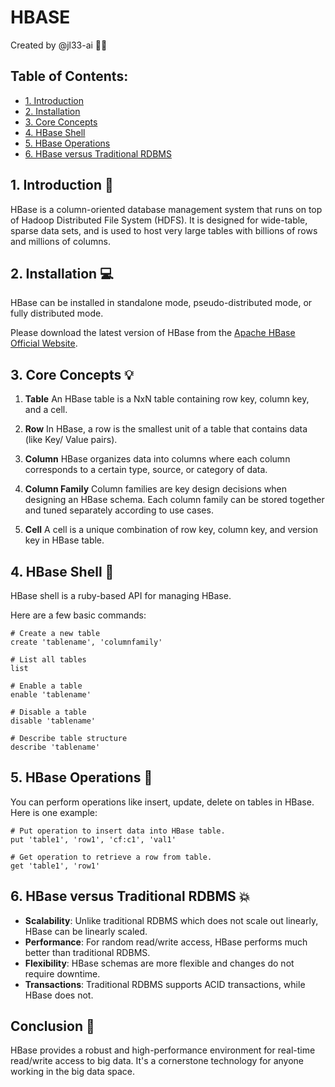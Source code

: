 # HBASE

Created by @jl33-ai 👦🏻

## Table of Contents:

- [1. Introduction](#1-introduction-)
- [2. Installation](#2-installation-)
- [3. Core Concepts](#3-core-concepts-)
- [4. HBase Shell](#4-hbase-shell-)
- [5. HBase Operations](#5-hbase-operations-)
- [6. HBase versus Traditional RDBMS](#6-hbase-versus-traditional-rdbms-)

## 1. Introduction 🚀

HBase is a column-oriented database management system that runs on top of Hadoop Distributed File System (HDFS). It is designed for wide-table, sparse data sets, and is used to host very large tables with billions of rows and millions of columns.

## 2. Installation 💻

HBase can be installed in standalone mode, pseudo-distributed mode, or fully distributed mode. 

Please download the latest version of HBase from the [Apache HBase Official Website](http://hbase.apache.org/).

## 3. Core Concepts 💡

1. **Table**
   An HBase table is a NxN table containing row key, column key, and a cell. 

2. **Row**
   In HBase, a row is the smallest unit of a table that contains data (like Key/ Value pairs).

3. **Column**
   HBase organizes data into columns where each column corresponds to a certain type, source, or category of data.

4. **Column Family**
   Column families are key design decisions when designing an HBase schema. Each column family can be stored together and tuned separately according to use cases.

5. **Cell**
   A cell is a unique combination of row key, column key, and version key in HBase table.

## 4. HBase Shell 🐚

HBase shell is a ruby-based API for managing HBase. 

Here are a few basic commands:

```
# Create a new table 
create 'tablename', 'columnfamily'

# List all tables
list

# Enable a table
enable 'tablename'

# Disable a table
disable 'tablename'

# Describe table structure
describe 'tablename'
```

## 5. HBase Operations 💼

You can perform operations like insert, update, delete on tables in HBase. Here is one example:

```hbase
# Put operation to insert data into HBase table. 
put 'table1', 'row1', 'cf:c1', 'val1'

# Get operation to retrieve a row from table. 
get 'table1', 'row1'
```

## 6. HBase versus Traditional RDBMS 💥

- **Scalability**: Unlike traditional RDBMS which does not scale out linearly, HBase can be linearly scaled. 
- **Performance**: For random read/write access, HBase performs much better than traditional RDBMS. 
- **Flexibility**: HBase schemas are more flexible and changes do not require downtime. 
- **Transactions**: Traditional RDBMS supports ACID transactions, while HBase does not.

## Conclusion 🏁

HBase provides a robust and high-performance environment for real-time read/write access to big data. It's a cornerstone technology for anyone working in the big data space. 